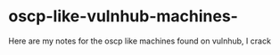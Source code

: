 # oscp-like-vulnhub-machines-
Here are my notes for the oscp like machines found on vulnhub, I crack
